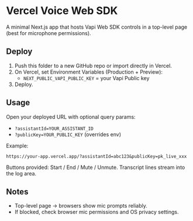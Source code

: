 # Vercel Voice Web SDK

A minimal Next.js app that hosts Vapi Web SDK controls in a top-level page (best for microphone permissions).

## Deploy

1. Push this folder to a new GitHub repo or import directly in Vercel.
2. On Vercel, set Environment Variables (Production + Preview):
   - `NEXT_PUBLIC_VAPI_PUBLIC_KEY` = your Vapi Public key
3. Deploy.

## Usage

Open your deployed URL with optional query params:

- `?assistantId=YOUR_ASSISTANT_ID`
- `?publicKey=YOUR_PUBLIC_KEY` (overrides env)

Example:

`https://your-app.vercel.app/?assistantId=abc123&publicKey=pk_live_xxx`

Buttons provided: Start / End / Mute / Unmute. Transcript lines stream into the log area.

## Notes

- Top-level page → browsers show mic prompts reliably.
- If blocked, check browser mic permissions and OS privacy settings.
